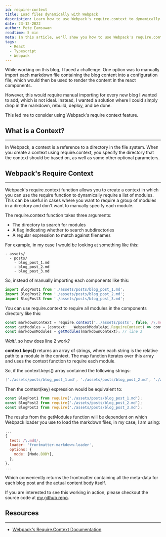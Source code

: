 ```yaml
---
id: require-context
title: Load files dynamically with Webpack
description: Learn how to use Webpack's require.context to dynamically load markdown files for a static blog
date: 23-12-2022
author: Pete Eamsuwan
readtime: 5 min
meta: In this article, we'll show you how to use Webpack's require.context function to dynamically load markdown files and make it easier to add new content to your site. With this technique, you can simply drop in new markdown files and rebuild your site without having to manually update any configuration files. Whether you're using a static site generator like Gatsby or building a custom blog platform, this tutorial will help you streamline your workflow and make it easier to manage your content.
tags:
  - React
  - Typescript
  - Webpack
---
```


While working on this blog, I faced a challenge. One option was to manually import each markdown file containing the blog content into a configuration file, which would then be used to render the content in the react components.

However, this would require manual importing for every new blog I wanted to add, which is not ideal. Instead, I wanted a solution where I could simply drop in the markdown, rebuild, deploy, and be done.

This led me to consider using Webpack's require context feature.

## What is a Context?

---

In Webpack, a context is a reference to a directory in the file system. When you create a context using require.context, you specify the directory that the context should be based on, as well as some other optional parameters.

## Webpack's Require Context

---

Webpack's require.context function allows you to create a context in which you can use the require function to dynamically require a list of modules. This can be useful in cases where you want to require a group of modules in a directory and don't want to manually specify each module.

The require.context function takes three arguments:

- The directory to search for modules
- A flag indicating whether to search subdirectories
- A regular expression to match against filenames

For example, in my case I would be looking at something like this:

```text
- assets/
  - posts/
    - blog_post_1.md
    - blog_post_2.md
    - blog_post_3.md

```

So, instead of manually importing each components like this:

```ts
import BlogPost1 from './assets/posts/blog_post_1.md';
import BlogPost2 from './assets/posts/blog_post_2.md';
import BlogPost3 from './assets/posts/blog_post_3.md';
```

You can use require.context to require all modules in the components directory like this:

```ts
const markdownContext = require.context('../assets/posts', false, /\.md$/); // line 1
const getModules = (context: __WebpackModuleApi.RequireContext) => context.keys().map(context); // line 2
const markdownModules = getModules(markdownContext); // line 3
```

_Wait!_. so how does line 2 work?

**context.keys()** returns an array of strings, where each string is the relative path to a module in the context. The map function iterates over this array and uses the context function to require each module.

So, if the context.keys() array contained the following strings:

```ts
['./assets/posts/blog_post_1.md', './assets/posts/blog_post_2.md', './assets/posts/blog_post_3.md'];
```

Then the context(key) expression would be equivalent to:

```ts
const BlogPost1 from require('./assets/posts/blog_post_1.md');
const BlogPost2 from require('./assets/posts/blog_post_2.md');
const BlogPost3 from require('./assets/posts/blog_post_3.md');
```

The results from the getModules function will be dependent on which Webpack loader you use to load the markdown files, in my case, I am using:

```js
...
{
  test: /\.md$/,
  loader: 'frontmatter-markdown-loader',
  options: {
    mode: [Mode.BODY],
  },
},
...
```

Which conveniently returns the frontmatter containing all the meta-data for each blog post and the actual content body itself.

If you are interested to see this working in action, please checkout the source code at [my github repo](https://github.com/eamsdev/MiniBlog).

## Resources

---

- [Webpack's Require.Context Documentation](https://webpack.js.org/guides/dependency-management/#requirecontext)
